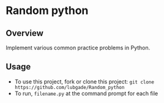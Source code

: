 # Random python 

## Overview
Implement various common practice problems in Python.

## Usage
* To use this project, fork or clone this project: `git clone https://github.com/lubgade/Random_python`
* To run, `filename.py` at the command prompt for each file

